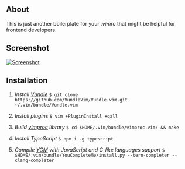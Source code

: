 ## About
This is just another boilerplate for your _.vimrc_ that might be helpful for frontend developers.

## Screenshot
[![Screenshot](https://raw.githubusercontent.com/bungu/bungu.github.com/master/rsz_screenshot.png)](https://raw.githubusercontent.com/bungu/bungu.github.com/master/Screenshot%20from%202016-08-21%2022-05-24.png)

## Installation
1. *Install [Vundle](https://github.com/VundleVim/Vundle.vim)*
   `$ git clone https://github.com/VundleVim/Vundle.vim.git ~/.vim/bundle/Vundle.vim`

2. *Install plugins*
   `$ vim +PluginInstall +qall`

3. *Build [vimproc](https://github.com/Shougo/vimproc.vim) library*
   `$ cd $HOME/.vim/bundle/vimproc.vim/ && make`

4. *Install TypeScript*
   `$ npm i -g typescript`

5. *Compile [YCM](https://github.com/Valloric/YouCompleteMe) with JavaScript and C-like languages support*
   `$ $HOME/.vim/bundle/YouCompleteMe/install.py --tern-completer --clang-completer`
